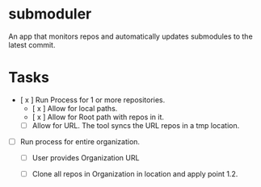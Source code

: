 # submoduler
An app that monitors repos and automatically updates submodules to the latest commit.

# Tasks

- [ x ] Run Process for 1 or more repositories.
  - [ x ] Allow for local paths.
  - [ x ] Allow for Root path with repos in it.
  - [ ] Allow for URL. The tool syncs the URL repos in a tmp location. 
- [ ] Run process for entire organization.
  - [ ] User provides Organization URL
  - [ ] Clone all repos in Organization in location and apply point 1.2.
   
